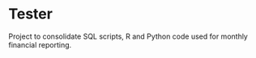 # Tester
Project to consolidate SQL scripts, R and Python code used for monthly financial reporting.
